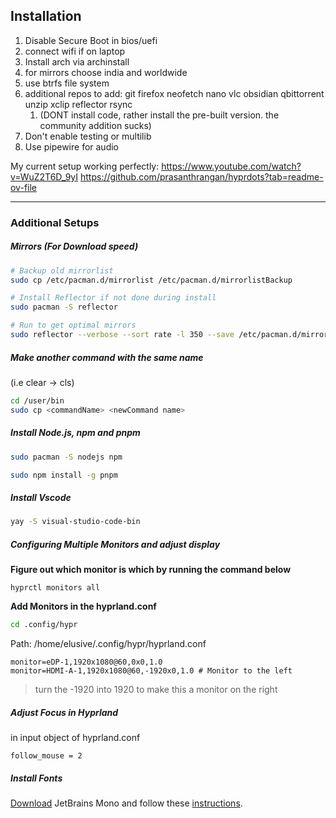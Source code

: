 ## Installation

1. Disable Secure Boot in bios/uefi
2. connect wifi if on laptop
3. Install arch via archinstall
4. for mirrors choose india and worldwide
5. use btrfs file system
6. additional repos to add: git firefox neofetch nano vlc obsidian qbittorrent unzip xclip reflector rsync
	1. (DONT install code, rather install the pre-built version. the community addition sucks)
7. Don't enable testing or multilib
8. Use pipewire for audio

My current setup working perfectly:
https://www.youtube.com/watch?v=WuZ2T6D_9yI
https://github.com/prasanthrangan/hyprdots?tab=readme-ov-file

---
### Additional Setups

##### Mirrors (For Download speed) 

```bash
# Backup old mirrorlist
sudo cp /etc/pacman.d/mirrorlist /etc/pacman.d/mirrorlistBackup

# Install Reflector if not done during install
sudo pacman -S reflector

# Run to get optimal mirrors
sudo reflector --verbose --sort rate -l 350 --save /etc/pacman.d/mirrorlist
```

##### Make another command with the same name
(i.e clear -> cls)
```bash
cd /user/bin
sudo cp <commandName> <newCommand name>
```

##### Install Node.js, npm and pnpm
```bash
sudo pacman -S nodejs npm

sudo npm install -g pnpm
```

##### Install Vscode
```bash
yay -S visual-studio-code-bin
```

##### Configuring Multiple Monitors and adjust display

**Figure out which monitor is which by running the command below**
```
hyprctl monitors all
```

**Add Monitors in the hyprland.conf**
```bash 
cd .config/hypr
```

Path: /home/elusive/.config/hypr/hyprland.conf

```config
monitor=eDP-1,1920x1080@60,0x0,1.0
monitor=HDMI-A-1,1920x1080@60,-1920x0,1.0 # Monitor to the left
```

> turn the -1920 into 1920 to make this a monitor on the right

##### Adjust Focus in Hyprland
in input object of hyprland.conf
```
follow_mouse = 2 
```

##### **Install Fonts**
[Download](https://www.jetbrains.com/lp/mono/) JetBrains Mono and follow these [instructions](https://www.jetbrains.com/lp/mono/#how-to-install).
